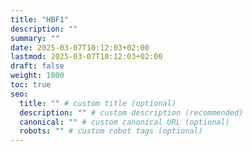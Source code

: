```yaml
---
title: "HBF1"
description: ""
summary: ""
date: 2025-03-07T10:12:03+02:00
lastmod: 2025-03-07T10:12:03+02:00
draft: false
weight: 1000
toc: true
seo:
  title: "" # custom title (optional)
  description: "" # custom description (recommended)
  canonical: "" # custom canonical URL (optional)
  robots: "" # custom robot tags (optional)
---
```

